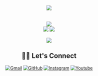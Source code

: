 <h1  align="center"> <a href="https://github.com/must253" ><img src="https://readme-typing-svg.herokuapp.com/?lines=Hi+I'am+Must;I+like+coding;How+are+you+today?"> </a></h1> <br><div align="center"> <a href="https://discord.com/users/638324859818213380" title="Discord Account"><img src="https://lanyard-profile-readme.vercel.app/api/638324859818213380"></a> </div>
<div align="center">
<a href="https://github.com/must253" title="Github Account"><img src="https://komarev.com/ghpvc/?username=must253"></a>
<a href="https://github.com/must253?tab=followers" title="Github followers"><img src="https://img.shields.io/github/followers/must253.svg?style=social&label=Followers"></a>
</div>

<br>
<div align="center"><a href="https://github.com/must253" title="Must Github"><img src="https://github-readme-stats.vercel.app/api?username=must253&count_private=true&show_icons=trueline_height=21&bg_color=0,EC6C6C,FFD479,FFFC79,73FA79&theme=graywhite"></a></div>	 

## <div align="center"> 🙋‍♀️ Let's Connect</div>

<p align="center">
	<a href="mailto:mmaydemir25@gmail.com"><img src="https://img.icons8.com/bubbles/50/000000/gmail.png" alt="Gmail"/></a>
	<a href="https://github.com/must253"><img src="https://img.icons8.com/bubbles/50/000000/github.png" alt="GitHub"/></a>
	<a href="https://instagram.com/aydewirr"><img src="https://img.icons8.com/bubbles/50/000000/instagram.png" alt="Instagram"/></a>
	<a href="https://www.youtube.com/channel/UCx0G0DHiZskHUh3PhPFibMw"><img src="https://img.icons8.com/bubbles/50/000000/youtube.png" alt="Youtube"/></a>
	
</p>
